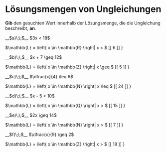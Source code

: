<!--
version:  0.0.1

language: de

@style
input {
    text-align: center;
}

.flex-container {
    display: flex;
    flex-wrap: wrap;
    align-items: stretch;
    gap: 20px;
}

.flex-child {
    flex: 1;
    min-width: 350px;
    margin-right: 20px;
}

@media (max-width: 400px) {
    .flex-child {
        flex: 100%;
        margin-right: 0;
    }
}
@end

formula: \carry   \textcolor{red}{\scriptsize #1}
formula: \digit   \rlap{\carry{#1}}\phantom{#2}#2
formula: \permil  \text{‰}


import: https://raw.githubusercontent.com/LiaTemplates/Tikz-Jax/main/README.md

script: https://cdn.jsdelivr.net/gh/LiaTemplates/Tikz-Jax@main/dist/index.js

import: https://raw.githubusercontent.com/liaTemplates/algebrite/master/README.md

import: https://raw.githubusercontent.com/LiaTemplates/GGBScript/refs/heads/main/README.md



tags: Bruchrechnung, Mengen, sehr leicht, niedrig, Angeben

comment: Die Lösungsmenge braucht noch einen Wert, findest du diesen?

author: Martin Lommatzsch

-->




# Lösungsmengen von Ungleichungen





**Gib** den gesuchten Wert innerhalb der Lösungsmenge, die die Ungleichung beschreibt, **an**.


<section class="flex-container">

<div class="flex-child">
__$a)\;\;$__ $3x < 18$ 

<!-- data-solution-button="5"-->
$\mathbb{L} = \left\{ x \in \mathbb{R} \right| x < $   [[  6  ]]   $\left.   \right\}$
</div>

<div class="flex-child">
__$b)\;\;$__  $x + 7 \geq 12$ 

<!-- data-solution-button="5"-->
$\mathbb{L} = \left\{ x \in \mathbb{Z} \right| x \geq $   [[  5  ]]   $\left.   \right\}$
</div>

<div class="flex-child">
__$c)\;\;$__  $\dfrac{x}{4} \leq 6$ 

<!-- data-solution-button="5"-->
$\mathbb{L} = \left\{ x \in \mathbb{N} \right| x \leq $   [[  24  ]]   $\left.   \right\}$
</div>

<div class="flex-child">
__$d)\;\;$__  $x - 5 > 10$ 

<!-- data-solution-button="5"-->
$\mathbb{L} = \left\{ x \in \mathbb{Q} \right| x > $   [[  15  ]]   $\left.   \right\}$
</div>

<div class="flex-child">
__$e)\;\;$__  $2x \geq 14$ 

<!-- data-solution-button="5"-->
$\mathbb{L} = \left\{ x \in \mathbb{N} \right| x > $   [[  7  ]]   $\left.   \right\}$
</div>

<div class="flex-child">
__$f)\;\;$__  $\dfrac{x}{9} \geq 2$ 

<!-- data-solution-button="5"-->
$\mathbb{L} = \left\{ x \in \mathbb{Z} \right| x > $   [[  18  ]]   $\left.   \right\}$
</div>

</section>










